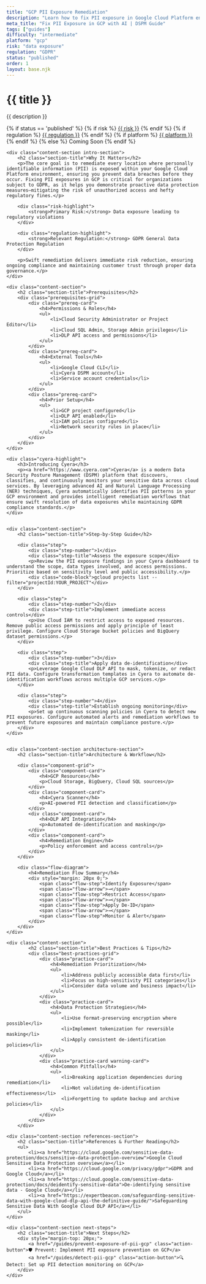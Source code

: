 ```yaml
---
title: "GCP PII Exposure Remediation"
description: "Learn how to fix PII exposure in Google Cloud Platform environments. Follow step-by-step guidance for GDPR compliance."
meta_title: "Fix PII Exposure in GCP with AI | DSPM Guide"
tags: ["guides"]
difficulty: "intermediate"
platform: "gcp"
risk: "data exposure"
regulation: "GDPR"
status: "published"
order: 1
layout: base.njk
---
```


<div class="container">
    <div class="header">
        <h1>{{ title }}</h1>
        <p>{{ description }}</p>
        <div class="guide-tags-container">
			<div class="guide-tags-wrapper">
		    {% if status == 'published' %}
		        {% if risk %}
		        <a href="/risk/{{ risk | downcase | replace: ' ', '-' }}/" class="guide-tag risk">{{ risk }}</a>
		        {% endif %}
		        {% if regulation %}
		        <a href="/regulation/{{ regulation | downcase | replace: ' ', '-' }}/" class="guide-tag regulation">{{ regulation }}</a>
		        {% endif %}
		        {% if platform %}
		        <a href="/platforms/{{ platform | downcase | replace: ' ', '-' }}/" class="guide-tag platform">{{ platform }}</a>
		        {% endif %}
		    {% else %}
		        <span class="guide-tag coming-soon">Coming Soon</span>
		    {% endif %}
		</div>
		</div>
    </div>

    <div class="content-section intro-section">
        <h2 class="section-title">Why It Matters</h2>
        <p>The core goal is to remediate every location where personally identifiable information (PII) is exposed within your Google Cloud Platform environment, ensuring you prevent data breaches before they occur. Fixing PII exposures in GCP is critical for organizations subject to GDPR, as it helps you demonstrate proactive data protection measures—mitigating the risk of unauthorized access and hefty regulatory fines.</p>
        
        <div class="risk-highlight">
            <strong>Primary Risk:</strong> Data exposure leading to regulatory violations
        </div>
        
        <div class="regulation-highlight">
            <strong>Relevant Regulation:</strong> GDPR General Data Protection Regulation
        </div>
        
        <p>Swift remediation delivers immediate risk reduction, ensuring ongoing compliance and maintaining customer trust through proper data governance.</p>
    </div>

    <div class="content-section">
        <h2 class="section-title">Prerequisites</h2>
        <div class="prerequisites-grid">
            <div class="prereq-card">
                <h4>Permissions & Roles</h4>
                <ul>
                    <li>Cloud Security Administrator or Project Editor</li>
                    <li>Cloud SQL Admin, Storage Admin privileges</li>
                    <li>DLP API access and permissions</li>
                </ul>
            </div>
            <div class="prereq-card">
                <h4>External Tools</h4>
                <ul>
                    <li>Google Cloud CLI</li>
                    <li>Cyera DSPM account</li>
                    <li>Service account credentials</li>
                </ul>
            </div>
            <div class="prereq-card">
                <h4>Prior Setup</h4>
                <ul>
                    <li>GCP project configured</li>
                    <li>DLP API enabled</li>
                    <li>IAM policies configured</li>
                    <li>Network security rules in place</li>
                </ul>
            </div>
        </div>
    </div>
	
    <div class="cyera-highlight">
        <h3>Introducing Cyera</h3>
        <p><a href="https://www.cyera.com">Cyera</a> is a modern Data Security Posture Management (DSPM) platform that discovers, classifies, and continuously monitors your sensitive data across cloud services. By leveraging advanced AI and Natural Language Processing (NER) techniques, Cyera automatically identifies PII patterns in your GCP environment and provides intelligent remediation workflows that ensure swift resolution of data exposures while maintaining GDPR compliance standards.</p>
    </div>
	

    <div class="content-section">
        <h2 class="section-title">Step-by-Step Guide</h2>
        
        <div class="step">
            <div class="step-number">1</div>
            <div class="step-title">Assess the exposure scope</div>
            <p>Review the PII exposure findings in your Cyera dashboard to understand the scope, data types involved, and access permissions. Prioritize based on sensitivity level and public accessibility.</p>
            <div class="code-block">gcloud projects list --filter="projectId:YOUR_PROJECT"</div>
        </div>

        <div class="step">
            <div class="step-number">2</div>
            <div class="step-title">Implement immediate access controls</div>
            <p>Use Cloud IAM to restrict access to exposed resources. Remove public access permissions and apply principle of least privilege. Configure Cloud Storage bucket policies and BigQuery dataset permissions.</p>
        </div>

        <div class="step">
            <div class="step-number">3</div>
            <div class="step-title">Apply data de-identification</div>
            <p>Leverage Google Cloud DLP API to mask, tokenize, or redact PII data. Configure transformation templates in Cyera to automate de-identification workflows across multiple GCP services.</p>
        </div>

        <div class="step">
            <div class="step-number">4</div>
            <div class="step-title">Establish ongoing monitoring</div>
            <p>Set up continuous scanning policies in Cyera to detect new PII exposures. Configure automated alerts and remediation workflows to prevent future exposures and maintain compliance posture.</p>
        </div>
    </div>


    <div class="content-section architecture-section">
        <h2 class="section-title">Architecture & Workflow</h2>
        
        <div class="component-grid">
            <div class="component-card">
                <h4>GCP Resources</h4>
                <p>Cloud Storage, BigQuery, Cloud SQL sources</p>
            </div>
            <div class="component-card">
                <h4>Cyera Scanner</h4>
                <p>AI-powered PII detection and classification</p>
            </div>
            <div class="component-card">
                <h4>DLP API Integration</h4>
                <p>Automated de-identification and masking</p>
            </div>
            <div class="component-card">
                <h4>Remediation Engine</h4>
                <p>Policy enforcement and access controls</p>
            </div>
        </div>

        <div class="flow-diagram">
            <h4>Remediation Flow Summary</h4>
            <div style="margin: 20px 0;">
                <span class="flow-step">Identify Exposure</span>
                <span class="flow-arrow">→</span>
                <span class="flow-step">Restrict Access</span>
                <span class="flow-arrow">→</span>
                <span class="flow-step">Apply De-ID</span>
                <span class="flow-arrow">→</span>
                <span class="flow-step">Monitor & Alert</span>
            </div>
        </div>
    </div>

	<div class="content-section">
	        <h2 class="section-title">Best Practices & Tips</h2>
	        <div class="best-practices-grid">
	            <div class="practice-card">
	                <h4>Remediation Prioritization</h4>
	                <ul>
	                    <li>Address publicly accessible data first</li>
	                    <li>Focus on high-sensitivity PII categories</li>
	                    <li>Consider data volume and business impact</li>
	                </ul>
	            </div>
	            <div class="practice-card">
	                <h4>Data Protection Strategies</h4>
	                <ul>
	                    <li>Use format-preserving encryption where possible</li>
	                    <li>Implement tokenization for reversible masking</li>
	                    <li>Apply consistent de-identification policies</li>
	                </ul>
	            </div>
	            <div class="practice-card warning-card">
	                <h4>Common Pitfalls</h4>
	                <ul>
	                    <li>Breaking application dependencies during remediation</li>
	                    <li>Not validating de-identification effectiveness</li>
	                    <li>Forgetting to update backup and archive policies</li>
	                </ul>
	            </div>
	        </div>
	    </div>

    <div class="content-section references-section">
        <h2 class="section-title">References & Further Reading</h2>
        <ul>
            <li><a href="https://cloud.google.com/sensitive-data-protection/docs/sensitive-data-protection-overview">Google Cloud Sensitive Data Protection overview</a></li>
            <li><a href="https://cloud.google.com/privacy/gdpr">GDPR and Google Cloud</a></li>
            <li><a href="https://cloud.google.com/sensitive-data-protection/docs/deidentify-sensitive-data">De-identifying sensitive data - Google Cloud</a></li>
            <li><a href="https://expertbeacon.com/safeguarding-sensitive-data-with-google-cloud-dlp-api-the-definitive-guide/">Safeguarding Sensitive Data With Google Cloud DLP API</a></li>
        </ul>
    </div>

    <div class="content-section next-steps">
        <h2 class="section-title">Next Steps</h2>
        <div style="margin-top: 20px;">
            <a href="/guides/prevent-exposure-of-pii-gcp" class="action-button">🛡️ Prevent: Implement PII exposure prevention on GCP</a>
            <a href="/guides/detect-pii-gcp" class="action-button">🔍 Detect: Set up PII detection monitoring on GCP</a>
        </div>
    </div>
</div>